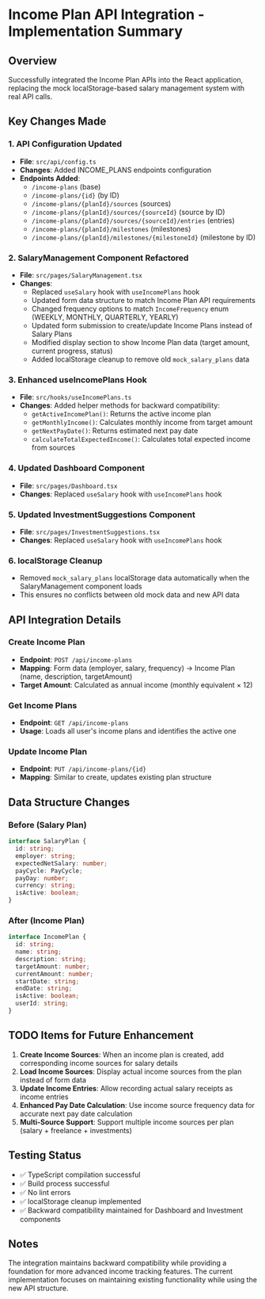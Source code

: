 # Income Plan API Integration - Implementation Summary

## Overview
Successfully integrated the Income Plan APIs into the React application, replacing the mock localStorage-based salary management system with real API calls.

## Key Changes Made

### 1. API Configuration Updated
- **File**: `src/api/config.ts`
- **Changes**: Added INCOME_PLANS endpoints configuration
- **Endpoints Added**:
  - `/income-plans` (base)
  - `/income-plans/{id}` (by ID)
  - `/income-plans/{planId}/sources` (sources)
  - `/income-plans/{planId}/sources/{sourceId}` (source by ID)
  - `/income-plans/{planId}/sources/{sourceId}/entries` (entries)
  - `/income-plans/{planId}/milestones` (milestones)
  - `/income-plans/{planId}/milestones/{milestoneId}` (milestone by ID)

### 2. SalaryManagement Component Refactored
- **File**: `src/pages/SalaryManagement.tsx`
- **Changes**:
  - Replaced `useSalary` hook with `useIncomePlans` hook
  - Updated form data structure to match Income Plan API requirements
  - Changed frequency options to match `IncomeFrequency` enum (WEEKLY, MONTHLY, QUARTERLY, YEARLY)
  - Updated form submission to create/update Income Plans instead of Salary Plans
  - Modified display section to show Income Plan data (target amount, current progress, status)
  - Added localStorage cleanup to remove old `mock_salary_plans` data

### 3. Enhanced useIncomePlans Hook
- **File**: `src/hooks/useIncomePlans.ts`
- **Changes**: Added helper methods for backward compatibility:
  - `getActiveIncomePlan()`: Returns the active income plan
  - `getMonthlyIncome()`: Calculates monthly income from target amount
  - `getNextPayDate()`: Returns estimated next pay date
  - `calculateTotalExpectedIncome()`: Calculates total expected income from sources

### 4. Updated Dashboard Component
- **File**: `src/pages/Dashboard.tsx`
- **Changes**: Replaced `useSalary` hook with `useIncomePlans` hook

### 5. Updated InvestmentSuggestions Component
- **File**: `src/pages/InvestmentSuggestions.tsx`
- **Changes**: Replaced `useSalary` hook with `useIncomePlans` hook

### 6. localStorage Cleanup
- Removed `mock_salary_plans` localStorage data automatically when the SalaryManagement component loads
- This ensures no conflicts between old mock data and new API data

## API Integration Details

### Create Income Plan
- **Endpoint**: `POST /api/income-plans`
- **Mapping**: Form data (employer, salary, frequency) → Income Plan (name, description, targetAmount)
- **Target Amount**: Calculated as annual income (monthly equivalent × 12)

### Get Income Plans
- **Endpoint**: `GET /api/income-plans`
- **Usage**: Loads all user's income plans and identifies the active one

### Update Income Plan
- **Endpoint**: `PUT /api/income-plans/{id}`
- **Mapping**: Similar to create, updates existing plan structure

## Data Structure Changes

### Before (Salary Plan)
```typescript
interface SalaryPlan {
  id: string;
  employer: string;
  expectedNetSalary: number;
  payCycle: PayCycle;
  payDay: number;
  currency: string;
  isActive: boolean;
}
```

### After (Income Plan)
```typescript
interface IncomePlan {
  id: string;
  name: string;
  description: string;
  targetAmount: number;
  currentAmount: number;
  startDate: string;
  endDate: string;
  isActive: boolean;
  userId: string;
}
```

## TODO Items for Future Enhancement

1. **Create Income Sources**: When an income plan is created, add corresponding income sources for salary details
2. **Load Income Sources**: Display actual income sources from the plan instead of form data
3. **Update Income Entries**: Allow recording actual salary receipts as income entries
4. **Enhanced Pay Date Calculation**: Use income source frequency data for accurate next pay date calculation
5. **Multi-Source Support**: Support multiple income sources per plan (salary + freelance + investments)

## Testing Status
- ✅ TypeScript compilation successful
- ✅ Build process successful
- ✅ No lint errors
- ✅ localStorage cleanup implemented
- ✅ Backward compatibility maintained for Dashboard and Investment components

## Notes
The integration maintains backward compatibility while providing a foundation for more advanced income tracking features. The current implementation focuses on maintaining existing functionality while using the new API structure.
